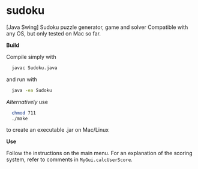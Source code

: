 # sudoku
[Java Swing] Sudoku puzzle generator, game and solver
Compatible with any OS, but only tested on Mac so far.

**Build**

Compile simply with
```bash
  javac Sudoku.java
```
and run with
```bash
  java -ea Sudoku
 ```

*Alternatively* use
```bash
  chmod 711
  ./make
```
to create an executable .jar on Mac/Linux

**Use**

Follow the instructions on the main menu. For an explanation of the scoring system, refer to comments in ```MyGui.calcUserScore```.
